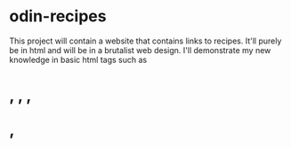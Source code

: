 # odin-recipes
This project will contain a website that contains links to recipes.
It'll purely be in html and will be in a brutalist web design.
I'll demonstrate my new knowledge in basic html tags such as
<h1>, <a>, <img>, <p>, <title>, <strong>, <em>, and etc.